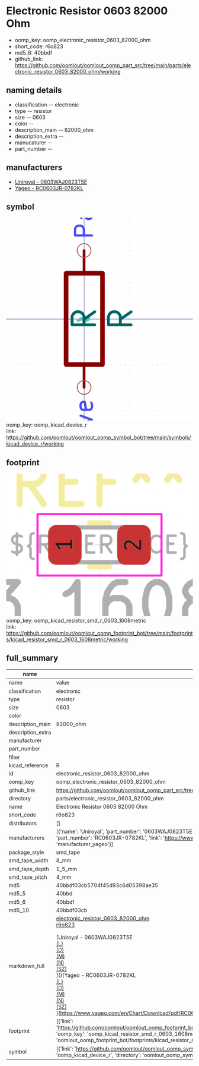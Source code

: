 # Electronic Resistor 0603 82000 Ohm

  
* oomp_key: oomp_electronic_resistor_0603_82000_ohm 
* short_code: r6o823
* md5_6: 40bbdf  
* github_link: https://github.com/oomlout/oomlout_oomp_part_src/tree/main/parts/electronic_resistor_0603_82000_ohm/working  
## naming details
* classification -- electronic
* type -- resistor
* size -- 0603
* color -- 
* description_main -- 82000_ohm
* description_extra -- 
* manucaturer -- 
* part_number -- 


## manufacturers
* [Uniroyal - 0603WAJ0823T5E]()  
* [Yageo - RC0603JR-0782KL](https://www.yageo.com/en/Chart/Download/pdf/RC0603JR-0782KL)  

## symbol

![](symbol/0/working/working_600.png)  
oomp_key: oomp_kicad_device_r  
link: https://github.com/oomlout/oomlout_oomp_symbol_bot/tree/main/symbols/kicad_device_r/working  

## footprint

![](footprint/0/working/working_600.png)  
oomp_key: oomp_kicad_resistor_smd_r_0603_1608metric  
link: https://github.com/oomlout/oomlout_oomp_footprint_bot/tree/main/footprints/kicad_resistor_smd_r_0603_1608metric/working  

## full_summary
| name | value | 
| --- | --- | 
| name | value | 
| classification | electronic | 
| type | resistor | 
| size | 0603 | 
| color |  | 
| description_main | 82000_ohm | 
| description_extra |  | 
| manufacturer |  | 
| part_number |  | 
| filter |  | 
| kicad_reference | R | 
| id | electronic_resistor_0603_82000_ohm | 
| oomp_key | oomp_electronic_resistor_0603_82000_ohm | 
| github_link | https://github.com/oomlout/oomlout_oomp_part_src/tree/main/parts/electronic_resistor_0603_82000_ohm/working | 
| directory | parts/electronic_resistor_0603_82000_ohm | 
| name | Electronic Resistor 0603 82000 Ohm | 
| short_code | r6o823 | 
| distributors | [] | 
| manufacturers | [{'name': 'Uniroyal', 'part_number': '0603WAJ0823T5E', 'link': '', 'id': 'manufacturer_uniroyal'}, {'name': 'Yageo', 'part_number': 'RC0603JR-0782KL', 'link': 'https://www.yageo.com/en/Chart/Download/pdf/RC0603JR-0782KL', 'id': 'manufacturer_yageo'}] | 
| package_style | smd_tape | 
| smd_tape_width | 8_mm | 
| smd_tape_depth | 1_5_mm | 
| smd_tape_pitch | 4_mm | 
| md5 | 40bbdf03cb5704f45d93c6d05398ae35 | 
| md5_5 | 40bbd | 
| md5_6 | 40bbdf | 
| md5_10 | 40bbdf03cb | 
| markdown_full | [electronic_resistor_0603_82000_ohm](https://github.com/oomlout/oomlout_oomp_part_src/tree/main/parts/electronic_resistor_0603_82000_ohm/working)<br>[r6o823](https://github.com/oomlout/oomlout_oomp_part_src/tree/main/parts/electronic_resistor_0603_82000_ohm/working)<br><br>[Uniroyal - 0603WAJ0823T5E<br>[(L)<br>](https://www.lcsc.com/search?q=0603WAJ0823T5E)[(D)<br>](https://www.digikey.com/en/products?,keywords=0603WAJ0823T5E)[(M)<br>](https://www.mouser.com/Search/Refine?Keyword=0603WAJ0823T5E)[(N)<br>](https://www.newark.com/search?st=0603WAJ0823T5E)[(SZ)<br>](https://so.szlcsc.com/global.html?k=0603WAJ0823T5E)]()[Yageo - RC0603JR-0782KL<br>[(L)<br>](https://www.lcsc.com/search?q=RC0603JR-0782KL)[(D)<br>](https://www.digikey.com/en/products?,keywords=RC0603JR-0782KL)[(M)<br>](https://www.mouser.com/Search/Refine?Keyword=RC0603JR-0782KL)[(N)<br>](https://www.newark.com/search?st=RC0603JR-0782KL)[(SZ)<br>](https://so.szlcsc.com/global.html?k=RC0603JR-0782KL)](https://www.yageo.com/en/Chart/Download/pdf/RC0603JR-0782KL) | 
| footprint | [{'link': 'https://github.com/oomlout/oomlout_oomp_footprint_bot/tree/main/foootprntss/kicad_resistor_smd_r_0603_1608metric', 'oomp_key': 'oomp_kicad_resistor_smd_r_0603_1608metric', 'directory': 'oomlout_oomp_footprint_bot/footprints/kicad_resistor_smd_r_0603_1608metric//working/working.kicad_mod'}] | 
| symbol | [{'link': 'https://github.com/oomlout/oomlout_oomp_symbol_bot/tree/main/symbols/kicad_device_r', 'oomp_key': 'oomp_kicad_device_r', 'directory': 'oomlout_oomp_symbol_bot/symbols/kicad_device_r//working/working.kicad_sym'}] | 
